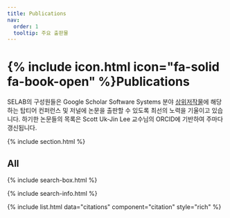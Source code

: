 ```yaml
---
title: Publications
nav:
  order: 1
  tooltip: 주요 출판물
---
```


# {% include icon.html icon="fa-solid fa-book-open" %}Publications

SELAB의 구성원들은 Google Scholar Software Systems 분야 [상위저작물](https://scholar.google.com/citations?view_op=top_venues&hl=ko&vq=eng_softwaresystems)에 해당하는 탑티어 컨퍼런스 및 저널에 논문을 출판할 수 있도록 최선의 노력을 기울이고 있습니다. 하기한 논문들의 목록은 Scott Uk-Jin Lee 교수님의 ORCID에 기반하여 주마다 갱신됩니다. 

<!-- 모든 출판물은 Scott Uk-Jin Lee 교수님의 [Google Scholar 페이지](https://scholar.google.com/citations?hl=ko&user=eOKfjrMAAAAJ&view_op=list_works&sortby=pubdate)에서 더 자세히 확인할 수 있습니다. -->

{% include section.html %}

<!-- ## Highlighted

{% include citation.html lookup="NeuroJIT: Improving Just-In-Time Defect Prediction Using Neurophysiological and Empirical Perceptions of Modern Developers" style="rich" %}

{% include citation.html lookup="A systematic literature review on Android-specific smells" style="rich" %}

{% include citation.html lookup="Toward Reliable Software Analytics: Systematic Integration of Explanations From Different Model-Agnostic Techniques" style="rich" %}

{% include section.html %} -->

## All

{% include search-box.html %}

{% include search-info.html %}

{% include list.html data="citations" component="citation" style="rich" %}
